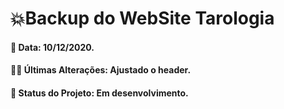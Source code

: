 # 💥Backup do WebSite Tarologia

#### 📅 Data: 10/12/2020.

#### ✍🏻 Últimas Alterações: Ajustado o header.

#### 🏁 Status do Projeto: Em desenvolvimento.
